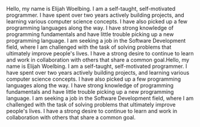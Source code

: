 Hello, my name is Elijah Woelbing. I am a self-taught, self-motivated programmer. I have spent over two years actively building projects, and learning various computer science concepts. I have also picked up a few programming languages along the way. I have strong knowledge of programming fundamentals and have little trouble picking up a new programming language. I am seeking a job in the Software Development field, where I am challenged with the task of solving problems that ultimately improve people's lives. I have a strong desire to continue to learn and work in collaboration with others that share a common goal.Hello, my name is Elijah Woelbing. I am a self-taught, self-motivated programmer. I have spent over two years actively building projects, and learning various computer science concepts. I have also picked up a few programming languages along the way. I have strong knowledge of programming fundamentals and have little trouble picking up a new programming language. I am seeking a job in the Software Development field, where I am challenged with the task of solving problems that ultimately improve people's lives. I have a strong desire to continue to learn and work in collaboration with others that share a common goal.

<!---
ElijahWoelbing/ElijahWoelbing is a ✨ special ✨ repository because its `README.md` (this file) appears on your GitHub profile.
You can click the Preview link to take a look at your changes.
--->
